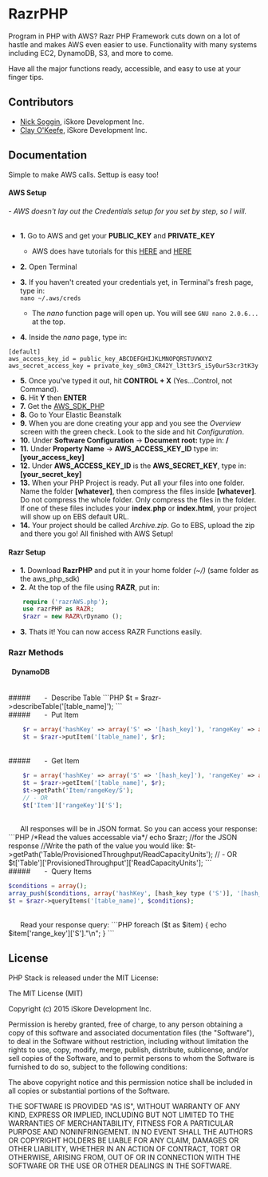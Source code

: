 # RazrPHP

Program in PHP with AWS? Razr PHP Framework cuts down on a lot of hastle and makes AWS even easier to use. Functionality with many systems including EC2, DynamoDB, S3, and more to come.

Have all the major functions ready, accessible, and easy to use at your finger tips.


<!---## Screenshots

![Screenshot](Assets/screenshota.png)
![Screenshot](Assets/screenshotb.png)--->

## Contributors

- [Nick Soggin](http://www.dreamthegame.com), iSkore Development Inc.
- [Clay O'Keefe](http://www.dreamthegame.com), iSkore Development Inc.

## Documentation

Simple to make AWS calls. Settup is easy too!

#### **AWS Setup**
###### - AWS doesn't lay out the Credentials setup for you set by step, so I will.
 * **1.** Go to AWS and get your **PUBLIC_KEY** and **PRIVATE_KEY**
    * AWS does have tutorials for this [HERE](http://docs.aws.amazon.com/AWSEC2/latest/WindowsGuide/ec2-key-pairs.html) and [HERE](http://docs.aws.amazon.com/AWSEC2/latest/WindowsGuide/ec2-key-pairs.html#having-ec2-create-your-key-pair)

 * **2.** Open Terminal
 * **3.** If you haven't created your credentials yet, in Terminal's fresh page, type in:</br>
        `
        nano ~/.aws/creds
        `</br>
    * The *nano* function page will open up. You will see `GNU nano 2.0.6...` at the top.
 * **4.** Inside the *nano* page, type in:</br>

```Shell
[default]
aws_access_key_id = public_key_ABCDEFGHIJKLMNOPQRSTUVWXYZ
aws_secret_access_key = private_key_s0m3_CR42Y_l3tt3rS_i5y0ur53cr3tK3y
```
 * **5.** Once you've typed it out, hit **CONTROL + X** (Yes...Control, not Command).
 * **6.** Hit **Y** then **ENTER**
 * **7.** Get the [AWS_SDK_PHP](https://github.com/aws/aws-sdk-php/releases/tag/2.8.2)
 * **8.** Go to Your Elastic Beanstalk
 * **9.** When you are done creating your app and you see the *Overview* screen with the green check. Look to the side and hit *Configuration*.
 * **10.** Under **Software Configuration** -> **Document root:** type in: **/**
 * **11.** Under **Property Name** -> **AWS_ACCESS_KEY_ID** type in: **[your_access_key]**
 * **12.** Under **AWS_ACCESS_KEY_ID** is the **AWS_SECRET_KEY**, type in: **[your_secret_key]**
 * **13.** When your PHP Project is ready. Put all your files into one folder. Name the folder **[whatever]**, then compress the files inside **[whatever]**. Do not compress the whole folder. Only compress the files in the folder. If one of these files includes your **index.php** or **index.html**, your project will show up on EBS default URL.
 * **14.** Your project should be called *Archive.zip*. Go to EBS, upload the zip and there you go! All finished with AWS Setup!

#### **Razr Setup**
 * **1.**  Download **RazrPHP** and put it in your home folder *(~/)* (same folder as the aws_php_sdk)
 * **2.**  At the top of the file using **RAZR**, put in:
```PHP
    require ('razrAWS.php');
    use razrPHP as RAZR;
    $razr = new RAZR\rDynamo ();
```
 * **3.**  Thats it! You can now access RAZR Functions easily.

### **Razr Methods**
#### &nbsp;&nbsp;DynamoDB  
</br>
##### &nbsp;&nbsp;&nbsp;&nbsp;&nbsp; - &nbsp;Describe Table
```PHP
    $t = $razr->describeTable('[table_name]');
```
</br>
##### &nbsp;&nbsp;&nbsp;&nbsp;&nbsp; - &nbsp;Put Item

```PHP
    $r = array('hashKey' => array('S' => '[hash_key]'), 'rangeKey' => array('S' => '[range_key]'));
    $t = $razr->putItem('[table_name]', $r);
```
</br>
##### &nbsp;&nbsp;&nbsp;&nbsp;&nbsp; - &nbsp;Get Item

```PHP
    $r = array('hashKey' => array('S' => '[hash_key]'), 'rangeKey' => array('S' => '[range_key]'));
    $t = $razr->getItem('[table_name]', $r);
    $t->getPath('Item/rangeKey/S');
    // - OR
    $t['Item']['rangeKey']['S'];
```

</br>
&nbsp;&nbsp;&nbsp;&nbsp;&nbsp;&nbsp;All responses will be in JSON format. So you can access your response:
```PHP
/*Read the values accessable via*/ echo $razr; //for the JSON response
//Write the path of the value you would like:
$t->getPath('Table/ProvisionedThroughput/ReadCapacityUnits');
// - OR
$t['Table']['ProvisionedThroughput']['ReadCapacityUnits'];
```
</br>
##### &nbsp;&nbsp;&nbsp;&nbsp;&nbsp; - &nbsp;Query Items

```PHP
$conditions = array();
array_push($conditions, array('hashKey', [hash_key type ('S')], '[hash_key]', [Operand ('EQ')]));
$t = $razr->queryItems('[table_name]', $conditions);
```
</br>
&nbsp;&nbsp;&nbsp;&nbsp;&nbsp;&nbsp;Read your response query:
```PHP
foreach ($t as $item) {
    echo $item['range_key']['S']."\n";
}
```


## License

PHP Stack is released under the MIT License:

The MIT License (MIT)

Copyright (c) 2015 iSkore Development Inc.

Permission is hereby granted, free of charge, to any person obtaining a copy
of this software and associated documentation files (the "Software"), to deal
in the Software without restriction, including without limitation the rights
to use, copy, modify, merge, publish, distribute, sublicense, and/or sell
copies of the Software, and to permit persons to whom the Software is
furnished to do so, subject to the following conditions:

The above copyright notice and this permission notice shall be included in all
copies or substantial portions of the Software.

THE SOFTWARE IS PROVIDED "AS IS", WITHOUT WARRANTY OF ANY KIND, EXPRESS OR
IMPLIED, INCLUDING BUT NOT LIMITED TO THE WARRANTIES OF MERCHANTABILITY,
FITNESS FOR A PARTICULAR PURPOSE AND NONINFRINGEMENT. IN NO EVENT SHALL THE
AUTHORS OR COPYRIGHT HOLDERS BE LIABLE FOR ANY CLAIM, DAMAGES OR OTHER
LIABILITY, WHETHER IN AN ACTION OF CONTRACT, TORT OR OTHERWISE, ARISING FROM,
OUT OF OR IN CONNECTION WITH THE SOFTWARE OR THE USE OR OTHER DEALINGS IN THE
SOFTWARE.
